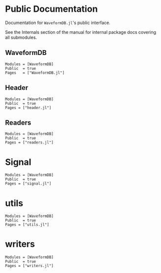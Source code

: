 # Public Documentation

Documentation for `WaveformDB.jl`'s public interface.

See the Internals section of the manual for internal package docs covering all submodules.


## WaveformDB

```@autodocs
Modules = [WaveformDB]
Public  = true
Pages   = ["WaveformDB.jl"]
```

## Header

```@autodocs
Modules = [WaveformDB]
Public  = true
Pages = ["header.jl"]
```

## Readers

```@autodocs
Modules = [WaveformDB]
Public  = true
Pages = ["readers.jl"]
```

# Signal

```@autodocs
Modules = [WaveformDB]
Public  = true
Pages = ["signal.jl"]
```
# utils

```@autodocs
Modules = [WaveformDB]
Public  = true
Pages = ["utils.jl"]
```
# writers

```@autodocs
Modules = [WaveformDB]
Public  = true
Pages = ["writers.jl"]
```
